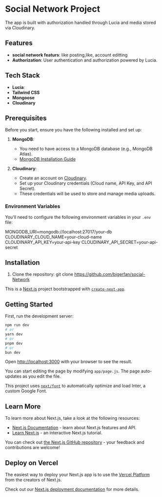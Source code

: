 # Social Network Project

The app is built with authorization handled through Lucia and media stored via Cloudinary.

## Features

- **social network featurs**: like posting,like, account editting
- **Authorization**: User authentication and authorization powered by Lucia.
  
## Tech Stack

- **Lucia**:
- **Tailwind CSS**
- **Mongoose**
- **Cloudinary**

## Prerequisites

Before you start, ensure you have the following installed and set up:

1. **MongoDB**:
   - You need to have access to a MongoDB database (e.g., MongoDB Atlas).
   - [MongoDB Installation Guide](https://docs.mongodb.com/manual/installation/)

2. **Cloudinary**:
   - Create an account on [Cloudinary](https://cloudinary.com/).
   - Set up your Cloudinary credentials (Cloud name, API Key, and API Secret).
   - These credentials will be used to store and manage media uploads.


### Environment Variables
You'll need to configure the following environment variables in your `.env` file:

MONGODB_URI=mongodb://localhost:27017/your-db
CLOUDINARY_CLOUD_NAME=your-cloud-name
CLOUDINARY_API_KEY=your-api-key
CLOUDINARY_API_SECRET=your-api-secret


## Installation

1. Clone the repository:
   git clone https://github.com/bigerfan/social-Network


This is a [Next.js](https://nextjs.org/) project bootstrapped with [`create-next-app`](https://github.com/vercel/next.js/tree/canary/packages/create-next-app).

## Getting Started

First, run the development server:

```bash
npm run dev
# or
yarn dev
# or
pnpm dev
# or
bun dev
```

Open [http://localhost:3000](http://localhost:3000) with your browser to see the result.

You can start editing the page by modifying `app/page.js`. The page auto-updates as you edit the file.

This project uses [`next/font`](https://nextjs.org/docs/basic-features/font-optimization) to automatically optimize and load Inter, a custom Google Font.

## Learn More

To learn more about Next.js, take a look at the following resources:

- [Next.js Documentation](https://nextjs.org/docs) - learn about Next.js features and API.
- [Learn Next.js](https://nextjs.org/learn) - an interactive Next.js tutorial.

You can check out [the Next.js GitHub repository](https://github.com/vercel/next.js/) - your feedback and contributions are welcome!

## Deploy on Vercel

The easiest way to deploy your Next.js app is to use the [Vercel Platform](https://vercel.com/new?utm_medium=default-template&filter=next.js&utm_source=create-next-app&utm_campaign=create-next-app-readme) from the creators of Next.js.

Check out our [Next.js deployment documentation](https://nextjs.org/docs/deployment) for more details.
